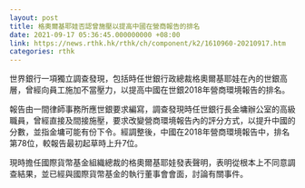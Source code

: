 ```yaml
---
layout: post
title: 格奧爾基耶娃否認曾施壓以提高中國在營商報告的排名
date: 2021-09-17 05:36:45.000000000 +08:00
link: https://news.rthk.hk/rthk/ch/component/k2/1610960-20210917.htm
categories: rthk
---
```


世界銀行一項獨立調查發現，包括時任世銀行政總裁格奧爾基耶娃在內的世銀高層，曾經向員工施加不當壓力，以提高中國在世銀2018年營商環境報告的排名。

報告由一間律師事務所應世銀要求編寫，調查發現時任世銀行長金墉辦公室的高級職員，曾經直接及間接施壓，要求改變營商環境報告內的評分方式，以提升中國的分數，並指金墉可能有份下令。經調整後，中國在2018年營商環境報告中，排名第78位，較報告最初起草時上升7位。

現時擔任國際貨幣基金組織總裁的格奧爾基耶娃發表聲明，表明從根本上不同意調查結果，並已經與國際貨幣基金的執行董事會會面，討論有關事件。
